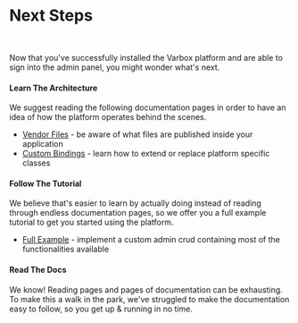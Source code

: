 # Next Steps

<br />

Now that you've successfully installed the Varbox platform and are able to sign into the admin panel, you might wonder what's next.

#### Learn The Architecture

We suggest reading the following documentation pages in order to have an idea of how the platform operates behind the scenes.

- [Vendor Files](/docs/{{version}}/vendor-files) - be aware of what files are published inside your application
- [Custom Bindings](/docs/{{version}}/custom-bindings) - learn how to extend or replace platform specific classes

#### Follow The Tutorial

We believe that's easier to learn by actually doing instead of reading through endless documentation pages, so we offer you a full example tutorial to get you started using the platform.
- [Full Example](/docs/{{version}}/full-example) - implement a custom admin crud containing most of the functionalities available

#### Read The Docs

We know! Reading pages and pages of documentation can be exhausting. 
To make this a walk in the park, we've struggled to make the documentation easy to follow, so you get up & running in no time.
